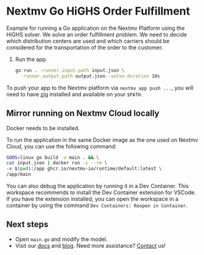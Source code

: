 # Nextmv Go HiGHS Order Fulfillment

Example for running a Go application on the Nextmv Platform using the HiGHS
solver. We solve an order fulfillment problem. We need to decide which
distribution centers are used and which carriers should be considered for the
transportation of the order to the customer.

1. Run the app.

    ```bash
    go run . -runner.input.path input.json \
      -runner.output.path output.json -solve.duration 10s
    ```

To push your app to the Nextmv platform via `nextmv app push ...`, you will
need to have [zig][zig] installed and available on your `$PATH`.

## Mirror running on Nextmv Cloud locally

Docker needs to be installed.

To run the application in the same Docker image as the one used on Nextmv
Cloud, you can use the following command:

```bash
GOOS=linux go build -o main . && \
cat input.json | docker run -i --rm \
-v $(pwd):/app ghcr.io/nextmv-io/runtime/default:latest \
/app/main
```

You can also debug the application by running it in a Dev Container. This
workspace recommends to install the Dev Container extension for VSCode. If you
have the extension installed, you can open the workspace in a container by using
the command `Dev Containers: Reopen in Container`.

## Next steps

* Open `main.go` and modify the model.
* Visit our [docs][docs] and [blog][blog]. Need more assistance?
  [Contact][contact] us!

[zig]: https://ziglang.org/download/
[docs]: https://docs.nextmv.io
[blog]: https://www.nextmv.io/blog
[contact]: https://www.nextmv.io/contact
